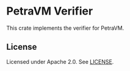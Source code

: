 # PetraVM Verifier

This crate implements the verifier for PetraVM.

## License

Licensed under Apache 2.0. See [LICENSE](LICENSE).